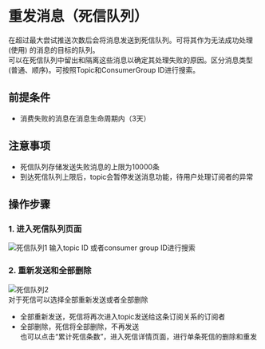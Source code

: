 # 重发消息（死信队列）
在超过最大尝试推送次数后会将消息发送到死信队列。可将其作为无法成功处理 (使用) 的消息的目标的队列。  
可以在死信队列中留出和隔离这些消息以确定其处理失败的原因。区分消息类型(普通、顺序)。可按照Topic和ConsumerGroup ID进行搜索。

## 前提条件
- 消费失败的消息在消息生命周期内（3天）

## 注意事项
- 死信队列存储发送失败消息的上限为10000条
- 到达死信队列上限后，topic会暂停发送消息功能，待用户处理订阅者的异常

## 操作步骤
### 1. 进入死信队列页面

![死信队列1](https://github.com/jdcloudcom/cn/blob/edit/image/Internet-Middleware/Message-Queue/死信队列-01.png)
输入topic ID 或者consumer group ID进行搜索

### 2. 重新发送和全部删除
![死信队列2](https://github.com/jdcloudcom/cn/blob/edit/image/Internet-Middleware/Message-Queue/死信队列-02.png)  
对于死信可以选择全部重新发送或者全部删除  
- 全部重新发送，死信将再次进入topic发送给这条订阅关系的订阅者
- 全部删除，死信将全部删除，不再发送  
也可以点击“累计死信条数”，进入死信详情页面，进行单条死信的删除和重发

